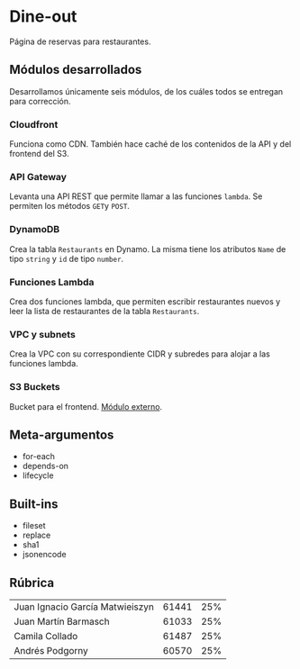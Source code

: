 # Dine-out
Página de reservas para restaurantes.

## Módulos desarrollados
Desarrollamos únicamente seis módulos, de los cuáles todos se entregan para corrección.

### Cloudfront
Funciona como CDN. También hace caché de los contenidos de la API y del frontend del S3.

### API Gateway
Levanta una API REST que permite llamar a las funciones `lambda`. Se permiten los métodos `GET`y `POST`.

### DynamoDB
Crea la tabla `Restaurants` en Dynamo. La misma tiene los atributos `Name` de tipo `string` y `id` de tipo `number`.

### Funciones Lambda
Crea dos funciones lambda, que permiten escribir restaurantes nuevos y leer la lista de restaurantes de la tabla `Restaurants`.

### VPC y subnets
Crea la VPC con su correspondiente CIDR y subredes para alojar a las funciones lambda.

### S3 Buckets
Bucket para el frontend. [Módulo externo](https://registry.terraform.io/modules/terraform-aws-modules/s3-bucket/aws/latest/examples/complete).

## Meta-argumentos
+ for-each
+ depends-on
+ lifecycle

## Built-ins
+ fileset
+ replace
+ sha1
+ jsonencode

## Rúbrica
<table>
    <tr>
        <td>Juan Ignacio García Matwieiszyn</td>
        <td>61441</td>
        <td>25%</td>
    </tr>
    <tr>
        <td>Juan Martín Barmasch</td>
        <td>61033</td>
        <td>25%</td>
    </tr>
    <tr>
        <td>Camila Collado</td>
        <td>61487</td>
        <td>25%</td>
    </tr>
    <tr>
        <td>Andrés Podgorny</td>
        <td>60570</td>
        <td>25%</td>
    </tr>
</table>
